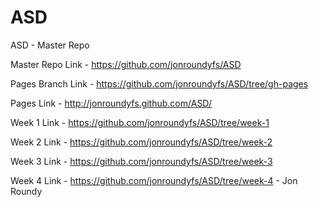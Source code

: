 ASD
===

ASD - Master Repo

Master Repo Link		-			https://github.com/jonroundyfs/ASD

Pages Branch Link		-			https://github.com/jonroundyfs/ASD/tree/gh-pages

Pages Link				- 			http://jonroundyfs.github.com/ASD/

Week 1 Link				-			https://github.com/jonroundyfs/ASD/tree/week-1

Week 2 Link				-			https://github.com/jonroundyfs/ASD/tree/week-2

Week 3 Link				-			https://github.com/jonroundyfs/ASD/tree/week-3

Week 4 Link				-			https://github.com/jonroundyfs/ASD/tree/week-4
																										- Jon Roundy
